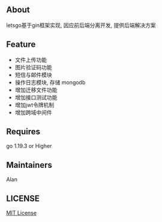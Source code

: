 ## About
letsgo基于gin框架实现, 因应前后端分离开发, 提供后端解决方案

## Feature
* 文件上传功能
* 图片验证码功能
* 短信与邮件模块
* 操作日志模块, 存储 mongodb
* 增加迁移文件功能
* 增加接口测试功能
* 增加jwt令牌机制
* 增加跨域中间件

## Requires
go 1.19.3 or Higher 

## Maintainers
Alan

## LICENSE
[MIT License](https://github.com/joanbabyfet/letsgo/blob/master/LICENSE)
